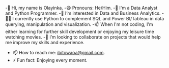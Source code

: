 -👋 Hi, my name is Olayinka.
-😄 Pronouns: He/Him.
-👋 I'm a Data Analyst and Python Programmer.
-👀 I’m interested in Data and Business Analytics.
-🔭🌱 I currently use Python to complement SQL and Power BI/Tableau in data querying, manipulation and visualization.
-📫 When I'm not coding, I'm either learning for further skill development or enjoying my leisure time watching movies.
-👯 I’m looking to collaborate on projects that would help me improve my skills and experience.
- 📫 How to reach me: ibitowaoa@gmail.com.
- ⚡ Fun fact: Enjoying every moment.
